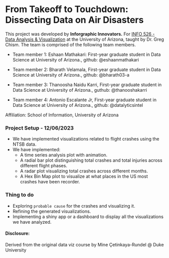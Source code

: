 # From Takeoff to Touchdown: Dissecting Data on Air Disasters

This project was developed by **Inforgraphic Innovators.** For [INFO 526 - Data Analysis & Visualization](#0) at the University of Arizona, taught by Dr. Greg Chism. The team is comprised of the following team members.

-   Team member 1: Eshaan Mathakari: First-year graduate student in Data Science at University of Arizona., github: @eshaanmathakari

-   Team member 2: Bharath Velamala, First-year graduate student in Data Science at University of Arizona., github: @bharath03-a

-   Team member 3: Thanoosha Naidu Karri, First-year graduate student in Data Science at University of Arizona., guthub: @thanooshakarri

-   Team member 4: Antonio Escalante Jr, First-year graduate student in Data Science at University of Arizona., github: @datalyticsintel

Affiliation: School of Information, University of Arizona

### Project Setup - 12/06/2023

-   We have implemented visualizations related to flight crashes using the NTSB data.
-   We have implemented:
    -   A time series analysis plot with animation.
    -   A radial bar plot distinguishing total crashes and total injuries across different flight phases.
    -   A radar plot visualizing total crashes across different months.
    -   A Hex Bin Map plot to visualize at what places in the US most crashes have been recorder.

### Thing to do

-   Exploring `probable cause` for the crashes and visualizing it.
-   Refining the generated visualizations.
-   Implementing a shiny app or a dashboard to display all the visualizations we have analyzed.

#### Disclosure:

Derived from the original data viz course by Mine Çetinkaya-Rundel \@ Duke University

